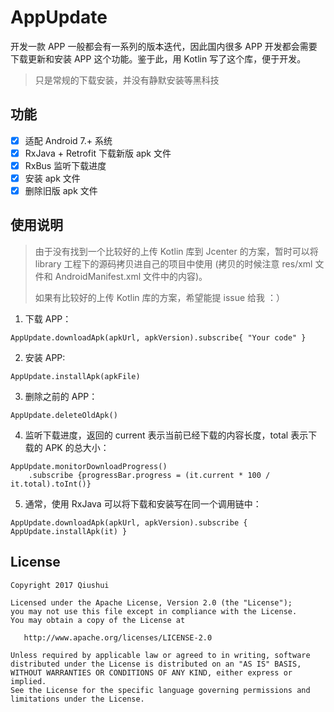 
# AppUpdate

开发一款 APP 一般都会有一系列的版本迭代，因此国内很多 APP 开发都会需要下载更新和安装 APP 这个功能。鉴于此，用 Kotlin 写了这个库，便于开发。

> 只是常规的下载安装，并没有静默安装等黑科技

## 功能

- [x] 适配 Android 7.+ 系统
- [x] RxJava + Retrofit 下载新版 apk 文件
- [x] RxBus 监听下载进度
- [x] 安装 apk 文件
- [x] 删除旧版 apk 文件

## 使用说明

> 由于没有找到一个比较好的上传 Kotlin 库到 Jcenter 的方案，暂时可以将 library 工程下的源码拷贝进自己的项目中使用 (拷贝的时候注意 res/xml 文件和 AndroidManifest.xml 文件中的内容)。
> 
> 如果有比较好的上传 Kotlin 库的方案，希望能提 issue 给我 ：）

1. 下载 APP：

```
AppUpdate.downloadApk(apkUrl, apkVersion).subscribe{ "Your code" }
```

2. 安装 APP:

```
AppUpdate.installApk(apkFile)
```

3. 删除之前的 APP：

```
AppUpdate.deleteOldApk()
```

4. 监听下载进度，返回的 current 表示当前已经下载的内容长度，total 表示下载的 APK 的总大小：

```
AppUpdate.monitorDownloadProgress()
    .subscribe {progressBar.progress = (it.current * 100 / it.total).toInt()}
```

5. 通常，使用 RxJava 可以将下载和安装写在同一个调用链中：

```
AppUpdate.downloadApk(apkUrl, apkVersion).subscribe { AppUpdate.installApk(it) }
```


License
-------

    Copyright 2017 Qiushui

    Licensed under the Apache License, Version 2.0 (the "License");
    you may not use this file except in compliance with the License.
    You may obtain a copy of the License at

       http://www.apache.org/licenses/LICENSE-2.0

    Unless required by applicable law or agreed to in writing, software
    distributed under the License is distributed on an "AS IS" BASIS,
    WITHOUT WARRANTIES OR CONDITIONS OF ANY KIND, either express or implied.
    See the License for the specific language governing permissions and
    limitations under the License.